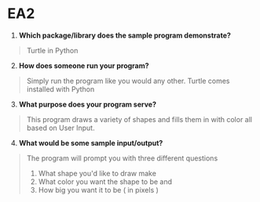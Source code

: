 # EA2

 1. **Which package/library does the sample program demonstrate?**

> Turtle in Python

2. **How does someone run your program?**

> Simply run the program like you would any other. Turtle comes installed with Python

3. **What purpose does your program serve?**

> This program draws a variety of shapes and fills them in with color all based on User Input.

 4. **What would be some sample input/output?**

> The program will prompt you with three different questions
> 1. What shape you'd like to draw make
> 2. What color you want the shape to be and
> 3. How big you want it to be ( in pixels )
